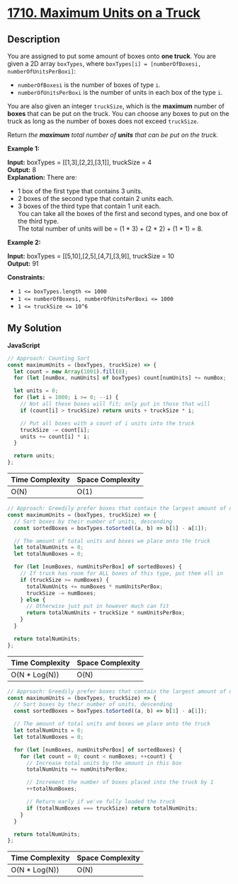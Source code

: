 # [1710. Maximum Units on a Truck](https://leetcode.com/problems/maximum-units-on-a-truck)

## Description

You are assigned to put some amount of boxes onto **one truck**. You are given a 2D array `boxTypes`, where `boxTypes[i] = [numberOfBoxesi, numberOfUnitsPerBoxi]`:

- `numberOfBoxesi` is the number of boxes of type `i`.
- `numberOfUnitsPerBoxi` is the number of units in each box of the type `i`.

You are also given an integer `truckSize`, which is the **maximum** number of **boxes** that can be put on the truck. You can choose any boxes to put on the truck as long as the number of boxes does not exceed `truckSize`.

Return _the **maximum** total number of **units** that can be put on the truck._

**Example 1:**

**Input:** boxTypes = \[\[1,3\],\[2,2\],\[3,1\]\], truckSize = 4  
**Output:** 8  
**Explanation:** There are:

- 1 box of the first type that contains 3 units.
- 2 boxes of the second type that contain 2 units each.
- 3 boxes of the third type that contain 1 unit each.  
  You can take all the boxes of the first and second types, and one box of the third type.  
  The total number of units will be = (1 \* 3) + (2 \* 2) + (1 \* 1) = 8.

**Example 2:**

**Input:** boxTypes = \[\[5,10\],\[2,5\],\[4,7\],\[3,9\]\], truckSize = 10  
**Output:** 91

**Constraints:**

- `1 <= boxTypes.length <= 1000`
- `1 <= numberOfBoxesi, numberOfUnitsPerBoxi <= 1000`
- `1 <= truckSize <= 10^6`

## My Solution

**JavaScript**

```js
// Approach: Counting Sort
const maximumUnits = (boxTypes, truckSize) => {
  let count = new Array(1001).fill(0);
  for (let [numBox, numUnits] of boxTypes) count[numUnits] += numBox;

  let units = 0;
  for (let i = 1000; i >= 0; --i) {
    // Not all these boxes will fit; only put in those that will
    if (count[i] > truckSize) return units + truckSize * i;

    // Put all boxes with a count of i units into the truck
    truckSize -= count[i];
    units += count[i] * i;
  }

  return units;
};
```

| Time Complexity | Space Complexity |
| --------------- | ---------------- |
| O(N)            | O(1)             |

```js
// Approach: Greedily prefer boxes that contain the largest amount of units
const maximumUnits = (boxTypes, truckSize) => {
  // Sort boxes by their number of units, descending
  const sortedBoxes = boxTypes.toSorted((a, b) => b[1] - a[1]);

  // The amount of total units and boxes we place onto the truck
  let totalNumUnits = 0;
  let totalNumBoxes = 0;

  for (let [numBoxes, numUnitsPerBox] of sortedBoxes) {
    // If truck has room for ALL boxes of this type, put them all in
    if (truckSize >= numBoxes) {
      totalNumUnits += numBoxes * numUnitsPerBox;
      truckSize -= numBoxes;
    } else {
      // Otherwise just put in however much can fit
      return totalNumUnits + truckSize * numUnitsPerBox;
    }
  }

  return totalNumUnits;
};
```

| Time Complexity | Space Complexity |
| --------------- | ---------------- |
| O(N \* Log(N))  | O(N)             |

```js
// Approach: Greedily prefer boxes that contain the largest amount of units
const maximumUnits = (boxTypes, truckSize) => {
  // Sort boxes by their number of units, descending
  const sortedBoxes = boxTypes.toSorted((a, b) => b[1] - a[1]);

  // The amount of total units and boxes we place onto the truck
  let totalNumUnits = 0;
  let totalNumBoxes = 0;

  for (let [numBoxes, numUnitsPerBox] of sortedBoxes) {
    for (let count = 0; count < numBoxes; ++count) {
      // Increase total units by the amount in this box
      totalNumUnits += numUnitsPerBox;

      // Increment the number of boxes placed into the truck by 1
      ++totalNumBoxes;

      // Return early if we've fully loaded the truck
      if (totalNumBoxes === truckSize) return totalNumUnits;
    }
  }

  return totalNumUnits;
};
```

| Time Complexity | Space Complexity |
| --------------- | ---------------- |
| O(N \* Log(N))  | O(N)             |
